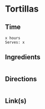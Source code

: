 # Tortillas

## Time 
```
x hours
Serves: x
```

## Ingredients
```

```


## Directions
```

```


## Link(s)
```

```
